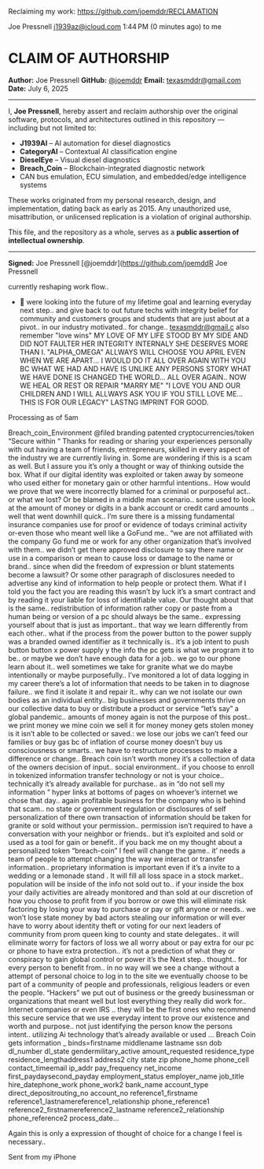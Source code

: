  Reclaiming my work: https://github.com/joemddr/RECLAMATION

Joe Pressnell <j1939az@icloud.com>
1:44 PM (0 minutes ago)
to me

 # CLAIM OF AUTHORSHIP

**Author:** Joe Pressnell 
**GitHub:** [@joemddr](https://github.com/joemddr) 
**Email:** texasmddr@gmail.com 
**Date:** July 6, 2025 

---

 I, **Joe Pressnell**, hereby assert and reclaim authorship over the original software, protocols, and architectures outlined in this repository — including but not limited to:

- **J1939AI** – AI automation for diesel diagnostics 
- **CategoryAI** – Contextual AI classification engine 
- **DieselEye** – Visual diesel diagnostics 
- **Breach_Coin** – Blockchain-integrated diagnostic network 
- CAN bus emulation, ECU simulation, and embedded/edge intelligence systems 

 These works originated from my personal research, design, and implementation, dating back as early as 2015. Any unauthorized use, misattribution, or unlicensed replication is a violation of original authorship.

 This file, and the repository as a whole, serves as a **public assertion of intellectual ownership**.

---
 
 **Signed:** 
Joe Pressnell 
[@joemddr](https://github.com/joemddR Joe Pressnell

currently reshaping  work flow.. 
- 💞️ were looking into the future of my lifetime goal and learning everyday next step.. and give back to out future techs with integrity belief for community and customers groups and students that are just about at a pivot.. in our industry motivated.. for change..
 texasmddr@gmail.c
also remember  "love wins" MY LOVE OF MY LIFE STOOD BY MY SIDE AND DID NOT FAULTER HER INTEGRITY INTERNALY SHE DESERVES MORE THAN I.
"ALPHA_OMEGA"  ALLWAYS WILL CHOOSE YOU APRIL EVEN WHEN WE ARE APART... I WOULD DO IT ALL OVER AGAIN WITH YOU BC WHAT WE HAD AND HAVE IS UNLIKE ANY PERSONS STORY WHAT WE HAVE DONE IS  CHANGED THE WORLD...
ALL OVER AGAIN.. NOW WE HEAL OR REST OR REPAIR "MARRY ME" "I LOVE YOU AND OUR CHILDREN AND I WILL ALLWAYS ASK YOU IF YOU STILL LOVE ME...  THIS IS FOR OUR LEGACY" LASTNG IMPRINT FOR GOOD.

<!---
joemddr/joemddr is a ✨ special ✨ repository because its `README.md` (this file) appears on your GitHub profile.
You can click the Preview link to take a look at your changes.and 
--->

Processing as of 5am 

Breach_coin_Environment @filed branding patented cryptocurrencies/token
“Secure within “
Thanks for reading or sharing your experiences personally with out having a team of friends, entrepreneurs, skilled in every aspect of the industry we are currently living in. Some are wondering if this is a scam as well. But I assure you it’s only a thought or way of thinking outside the box. What if our digital identity was exploited or taken away by someone who used either for monetary gain or other harmful intentions.. How would we prove that we were incorrectly blamed for a criminal or purposeful act.. or what we lost? Or be blamed in a middle man scenario.. some used to look at the amount of money or digits in a bank account or credit card amounts .. well that went downhill quick.. I’m sure there is a missing fundamental insurance companies use for proof or evidence of todays criminal activity or-even those who meant well like a GoFund me.. “we are not affiliated with the company Go fund me or work for any other organization that’s involved with them.. we didn’t get there approved disclosure to say there name or use in a comparison or mean to cause loss or damage to the name or brand.. since when did the freedom of expression or blunt statements become a lawsuit? Or some other paragraph of disclosures needed to advertise any kind of information to help people or protect them. What if I told you the fact you are reading this wasn’t by luck it’s a smart contract and by reading it your liable for loss of identifiable value. Our thought about that is the same.. redistribution of information rather copy or paste from a human being or version of a pc should always be the same.. expressing yourself about that is just as important.. that way we learn differently from each other.. what if the process from the power button to the power supply was a branded owned identifier as it technically is.. it’s a job intent to push button button x power supply y the info the pc gets is what we program it to be.. or maybe we don’t have enough data for a job.. we go to our phone learn about it.. well sometimes we take for granite what we do maybe intentionally or maybe purposefully.. I’ve monitored a lot of data logging in my career there’s a lot of information that needs to be taken in to diagnose failure.. we find it isolate it and repair it.. why can we not isolate our own bodies as an individual entity.. big businesses and governments thrive on our collective data to buy or distribute a product or service “let’s say” a global pandemic.. amounts of money again is not the purpose of this post.. we print money we mine coin we sell it for money money gets stolen money is it isn’t able to be collected or saved.: we lose our jobs we can’t feed our families or buy gas bc of inflation of course money doesn’t buy us consciousness or smarts.. we have to restructure processes to make a difference or change.. Breach coin isn’t worth money it’s a collection of data of the owners decision of input.. social environment.. if you choose to enroll in tokenized information transfer technology or not is your choice.. technically it’s already available for purchase.. as in “do not sell my information “ hyper links at bottoms of pages on whoever’s internet we chose that day.. again profitable business for the company who is behind that scam.. no state or government regulation or disclosures of self personalization of there own transaction of information should be taken for granite or sold without your permission.. permission isn’t required to have a conversation with your neighbor or friends.. but it’s exploited and sold or used as a tool for gain or benefit.. if you back me on my thought about a personalized token “breach-coin” I feel will change the game.. it’ needs a team of people to attempt changing the way we interact or transfer information.. proprietary information is important even if it’s a invite to a wedding or a lemonade stand . It will fill all loss space in a stock market.. population will be inside of the info not sold out to.. if your inside the box your daily activities are already monitored and than sold at our discretion of how you choose to profit from if you borrow or owe this will eliminate risk factoring by losing your way to purchase or pay or gift anyone or needs.. we won’t lose state money by bad actors stealing our information or will ever have to worry about identity theft or voting for our next leaders of community from prom queen king to county and state delegates.. it will eliminate worry for factors of loss we all worry about or pay extra for our pc or phone to have extra protection.. it’s not a prediction of what they or conspiracy to gain global control or power it’s the Next step.. thought.. for every person to benefit from.. in no way will we see a change without a attempt of personal choice to log in to the site we eventually choose to be part of a community of people and professionals, religious leaders or even the people. “Hackers” we put out of business or the greedy businessman or organizations that meant well but lost everything they really did work for.. Internet companies or even IRS .. they will be the first ones who recommend this secure service that we use everyday intent to prove our existence and worth and purpose.. not just identifying the person know the persons intent.. utilizing Ai technology that’s already available or used … Breach Coin gets information _ binds=firstname middlename lastname ssn dob dl_number dl_state gendermilitary_active amount_requested residence_type residence_lengthaddress1 address2 city state zip phone_home phone_cell contact_timeemail ip_addr pay_frequency net_income first_paydaysecond_payday employment_status employer_name job_title hire_datephone_work phone_work2 bank_name account_type direct_depositrouting_no account_no reference1_firstname reference1_lastnamereference1_relationship phone_reference1 reference2_firstnamereference2_lastname reference2_relationship phone_reference2 process_date…

Again this is only a expression of thought of choice for a change I feel is necessary..


Sent from my iPhone

